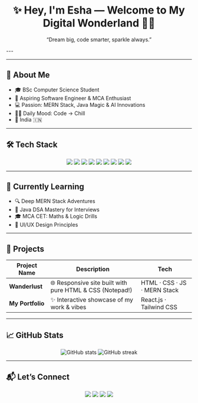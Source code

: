 <div align="center">
  <h1>✨ Hey, I'm Esha — Welcome to My Digital Wonderland 👩‍💻</h1>
  <p>“Dream big, code smarter, sparkle always.”</p>
</div>
---
<img https://readme-typing-svg.demolab.com?font=Fira+Code&duration=4000&pause=1000&color=00FFE1&center=true&vCenter=true&width=1000&lines=🚀+Full+Stack+Developer+%7C+MCA+Aspirant+2025;💻+Java+%26+React+Enthusiast;🔥+Code+%2B+Gym+%3D+Everyday+Routine;🇮🇳+From+India >

---

## 💖 About Me
- 🎓 BSc Computer Science Student  
- 🎯 Aspiring Software Engineer & MCA Enthusiast  
- 💻 Passion: MERN Stack, Java Magic & AI Innovations  
- 🏋️‍♀️ Daily Mood: Code → Chill  
- 📍 India 🇮🇳

---

## 🛠 Tech Stack
<p align="center">
  <img src="https://img.shields.io/badge/HTML5-⁠E34F26?style=flat-square&logo=html5&logoColor=white"/>
  <img src="https://img.shields.io/badge/CSS3-1572B6?style=flat-square&logo=css3&logoColor=white"/>
  <img src="https://img.shields.io/badge/JavaScript-F7DF1E?style=flat-square&logo=javascript&logoColor=black"/>
  <img src="https://img.shields.io/badge/React-20232A?style=flat-square&logo=react&logoColor=61DAFB"/>
  <img src="https://img.shields.io/badge/Node.js-339933?style=flat-square&logo=node.js&logoColor=white"/>
  <img src="https://img.shields.io/badge/Express.js-000000?style=flat-square&logo=express&logoColor=white"/>
  <img src="https://img.shields.io/badge/MongoDB-4EA94B?style=flat-square&logo=mongodb&logoColor=white"/>
  <img src="https://img.shields.io/badge/Java-007396?style=flat-square&logo=java&logoColor=white"/>
  <img src="https://img.shields.io/badge/Python-3776AB?style=flat-square&logo=python&logoColor=white"/>
</p>

---

## 🌱 Currently Learning
- 🔍 Deep MERN Stack Adventures  
- 🔢 Java DSA Mastery for Interviews  
- 🎓 MCA CET: Maths & Logic Drills  
- 🎨 UI/UX Design Principles

---

## 🚀 Projects
| Project Name         | Description                                                 | Tech               |
| -------------------- | ----------------------------------------------------------- | ------------------ |
| **Wanderlust**  | 🌐 Responsive site built with pure HTML & CSS (Notepad!)    | HTML · CSS · JS · MERN Stack  |
| **My Portfolio**     | ✨ Interactive showcase of my work & vibes                  | React.js · Tailwind CSS |

---

## 📈 GitHub Stats
<p align="center">
  <img src="https://github-readme-stats.vercel.app/api?username=esha-username&show_icons=true&theme=dracula" alt="GitHub stats" />
  <img src="https://github-readme-streak-stats.herokuapp.com/?user=esha-username&theme=dracula&hide_border=true" alt="GitHub streak" />
</p>

---

## 📬 Let’s Connect
<p align="center">
  <a href="mailto:esha@example.com"><img src="https://img.shields.io/badge/Gmail-D14836?style=flat-square&logo=gmail&logoColor=white"/></a>
  <a href="https://linkedin.com/in/esha-link"><img src="https://img.shields.io/badge/LinkedIn-0A66C2?style=flat-square&logo=linkedin&logoColor=white"/></a>
  <a href="https://github.com/esha-username"><img src="https://img.shields.io/badge/GitHub-181717?style=flat-square&logo=github&logoColor=white"/></a>
  <a href="https://your-portfolio.site"><img src="https://img.shields.io/badge/Portfolio-000000?style=flat-square&logo=vercel&logoColor=white"/></a>
</p>

<!--
**esha3123/esha3123** is a ✨ _special_ ✨ repository because its `README.md` (this file) appears on your GitHub profile.

Here are some ideas to get you started:

- 🔭 I’m currently working on ...
- 🌱 I’m currently learning ...
- 👯 I’m looking to collaborate on ...
- 🤔 I’m looking for help with ...
- 💬 Ask me about ...
- 📫 How to reach me: ...
- 😄 Pronouns: ...
- ⚡ Fun fact: ...
-->
